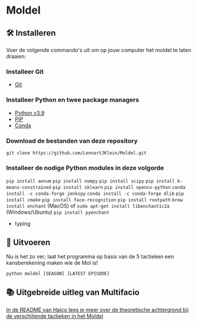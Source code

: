 # Moldel

## 🛠 Installeren

Voer de volgende commando's uit om op jouw computer het moldel te laten draaien:

### Installeer Git

- [Git](https://git-scm.com/book/en/v2/Getting-Started-Installing-Git)

### Installeer Python en twee package managers

- [Python v3.9](https://www.python.org/downloads/)
- [PIP](https://pypi.org/project/pip/)
- [Conda](https://docs.conda.io/projects/conda/en/latest/user-guide/install/index.html)

### Download de bestanden van deze repository

`git clone https://github.com/LennartJKlein/Moldel.git`

### Installeer de nodige Python modules in deze volgorde

`pip install aenum`
`pip install numpy`
`pip install scipy`
`pip install k-means-constrained`
`pip install sklearn`
`pip install opencv-python`
`conda install -c conda-forge jenkspy`
`conda install -c conda-forge dlib`
`pip install cmake`
`pip install face-recognition`
`pip install rootpath`
`brew install enchant` (MacOS) of `sudo apt-get install libenchant1c2a` (Windows/Ubuntu)
`pip install pyenchant`

- typing

## 🎯 Uitvoeren

Nu is het zo ver; laat het programma op basis van de 5 tactieken een kansberekening maken wie de Mol is!

`python moldel [SEASON] [LATEST EPISODE]`

## 📚 Uitgebreide uitleg van Multifacio

[In de README van Haico lees je meer over de theoretische achtergrond bij de verschillende tactieken in het Moldel](https://github.com/Multifacio/Moldel/tree/master/readmes)
